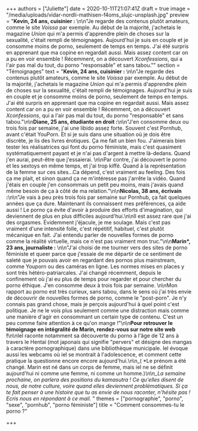 +++
authors = ["Juliette"]
date = 2020-10-11T21:07:41Z
draft = true
image = "/media/uploads/vidar-nordli-mathisen-f4oms_slujc-unsplash.jpg"
preview = "**Kevin, 24 ans, cuisinier :** \n\n\"Je regarde des contenus plutôt amateurs, comme le site _Voissa_ par exemple. Au début de la majorité, j'achetais le magazine _Union_ qui m'a permis d'apprendre plein de choses sur la sexualité, c'était rempli de témoignages. Aujourd'hui je suis en couple et je consomme moins de porno, seulement de temps en temps. J'ai été surpris en apprenant que ma copine en regardait aussi. Mais assez content car on a pu en voir ensemble ! Récemment, on a découvert _Xconfessions_, qui a l'air pas mal du tout, du porno \"responsable\" et sans tabou.\""
section = "Témoignages"
text = "**Kevin, 24 ans, cuisinier :** \n\n\"Je regarde des contenus plutôt amateurs, comme le site _Voissa_ par exemple. Au début de la majorité, j'achetais le magazine _Union_ qui m'a permis d'apprendre plein de choses sur la sexualité, c'était rempli de témoignages. Aujourd'hui je suis en couple et je consomme moins de porno, seulement de temps en temps. J'ai été surpris en apprenant que ma copine en regardait aussi. Mais assez content car on a pu en voir ensemble ! Récemment, on a découvert _Xconfessions_, qui a l'air pas mal du tout, du porno \"responsable\" et sans tabou.\"\n\n**Diane, 25 ans, étudiante en droit :**\n\n\"J'en consomme deux ou trois fois par semaine, j'ai une libido assez forte. Souvent c'est Pornhub, avant c'était YouPorn. Et si je suis dans une situation où je dois être discrète, je lis des livres érotiques. Ça me fait un bien fou. J'aimerais bien tester les réalisatrices qui font du porno féministe, mais c'est quasiment systématiquement payant et je n'ai pas d'argent à mettre là-dedans. Quand j'en aurai, peut-être que j'essaierai. \n\nPar contre, j'ai découvert le porno et les sextoys en même temps, et j'ai trop kiffé. Quand à la représentation de la femme sur ces sites...Ca dépend, c'est vraiment au feeling. Des fois ça me plait, et sinon quand ça ne m'intéresse pas j'arrête la vidéo. Quand j'étais en couple j'en consommais un petit peu moins, mais j'avais quand même besoin de ça à côté de ma relation.\"\n\n**Nicolas, 38 ans, écrivain :**\n\n\"Je vais à peu près trois fois par semaine sur Pornhub, ça fait quelques années que ça dure. Maintenant ils connaissent mes préférences, ça aide aussi ! Le porno ça évite d'avoir à produire des efforts d'imagination, qui deviennent de plus en plus difficiles aujourd'hui.\n\nIl est assez rare que j'ai des orgasmes. Évidemment j'éjacule, je me soulage. Mais c'est pas vraiment d'une intensité folle, c'est répétitif, habituel, c'est plutôt mécanique en fait. J'ai entendu parler de nouvelles formes de porno comme la réalité virtuelle, mais ce n'est pas vraiment mon truc.\"\n\n**Marin*, 23 ans, journaliste :** \n\n\"J'ai choisi de me tourner vers des sites de porno féministe et queer parce que j'essaie de me départir de ce sentiment de saleté que je pouvais avoir en regardant des pornos plus mainstream, comme Youporn ou des caméras en ligne. Les normes mises en places y sont très hétéro-patriarcales. J'ai changé récemment, depuis le confinement où j'ai eu plus de temps pour regarder et pour chercher du porno éthique. J'en consomme deux à trois fois par semaine. \n\nMon rapport au porno est très curieux, sans tabou, dans le sens où j'ai très envie de découvrir de nouvelles formes de porno, comme le \"post-porn\". Je n'y connais pas grand chose, mais je perçois aujourd'hui à quel point c'est politique. Je ne le vois plus seulement comme une distraction mais comme une manière d'agir en consommant un certain type de contenu. C'est un peu comme faire attention à ce qu'on mange !\"\n\n**Pour retrouver le témoignage en intégralité de Marin, rendez-vous sur notre site web !**\n\nIel raconte notamment sa découverte du porno à l'âge de 12 ans à travers le Hentai (mot japonais qui signifie \"pervers\" et désigne des mangas à caractère pornographique) dans une bibliothèque municipale. Iel évoque aussi les webcams où iel se montrait à l'adolescence, et comment cette pratique la questionne encore encore aujourd'hui.\n\n_( *Le prénom a été changé. Marin est né dans un corps de femme, mais iel ne se définit aujourd'hui ni comme une femme, ni comme un homme.)_\n\n_La semaine prochaine, on parlera des positions du kamasutra ! Ce qu'elles disent de nous, de notre culture, voire quand elles deviennent problématiques. Si ça te fait penser à une histoire que tu as envie de nous raconter, n'hésite pas ! Ecris nous en répondant à ce mail._ "
themes = ["pornographie", "porno", "sexe", "pornhub", "porno féministe"]
title = "Comment consommes-tu le porno ?"

+++
